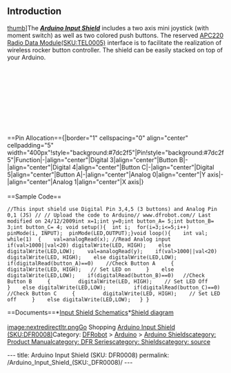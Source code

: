 <h2 id="introduction">Introduction</h2>
<p><a href="image:Arduino_Shield10.png" title="wikilink">thumb</a>]The <em><a href="https://www.dfrobot.com/product-62.html"><strong>Arduino Input Shield</strong></a></em> includes a two axis mini joystick (with moment switch) as well as two colored push buttons. The reserved <a href="https://www.dfrobot.com/product-57.html">APC220 Radio Data Module(SKU:TEL0005)</a> interface is to facilitate the realization of wireless rocker button controller. The shield can be easily stacked on top of your Arduino.<br /><br /><br /><br /><br /><br /><br /><br /><br /><br /><br />==Pin Allocation=={|border=&quot;1&quot; cellspacing=&quot;0&quot; align=&quot;center&quot; cellpadding=&quot;5&quot; width=&quot;400px&quot;!style=&quot;background:#7dc2f5&quot;|Pin!style=&quot;background:#7dc2f5&quot;|Function|-|align=&quot;center&quot;|Digital 3|align=&quot;center&quot;|Button B|-|align=&quot;center&quot;|Digital 4|align=&quot;center&quot;|Button C|-|align=&quot;center&quot;|Digital 5|align=&quot;center&quot;|Button A|-|align=&quot;center&quot;|Analog 0|align=&quot;center&quot;|Y axis|-|align=&quot;center&quot;|Analog 1|align=&quot;center&quot;|X axis|}<br /><br />==Sample Code==</p>
<pre class="sourceCode cpp"><code class="sourceCode cpp"><span class="co">//This input shield use Digital Pin 3,4,5 (3 buttons) and Analog Pin 0,1 (JS) // // Upload the code to Arduino// www.dfrobot.com// Last modified on 24/12/2009int x=1;int y=0;int button_A= 5;int button_B= 3;int button_C= 4; void setup(){  int i;  for(i=3;i&lt;=5;i++)  pinMode(i, INPUT);  pinMode(LED,OUTPUT);}void loop(){    int val;  while(1)  {    val=analogRead(x); //Read Analog input     if(val&gt;1000||val&lt;20) digitalWrite(LED, HIGH);    else digitalWrite(LED,LOW);    val=analogRead(y);    if(val&gt;1000||val&lt;20) digitalWrite(LED, HIGH);    else digitalWrite(LED,LOW);        if(digitalRead(button_A)==0)    //Check Button A     {         digitalWrite(LED, HIGH);   // Set LED on     }    else digitalWrite(LED,LOW);    if(digitalRead(button_B)==0)   //Check Button B     {         digitalWrite(LED, HIGH);    // Set LED Off     }    else digitalWrite(LED,LOW);         if(digitalRead(button_C)==0)   //Check Button C     {         digitalWrite(LED, HIGH);    // Set LED off     }    else digitalWrite(LED,LOW);   } }</span></code></pre>
<p>==Documents==*<a href="http://www.dfrobot.com/wiki/images/5/5a/Input_Shield_Sch.png">Input Shield Schematics</a>*<a href="http://www.shieldlist.org/dfrobot/input">Shield diagram</a><br /><br /><a href="image:nextredirectltr.png" title="wikilink">image:nextredirectltr.pngGo</a> Shopping <a href="https://www.dfrobot.com/product-62.html">Arduino Input Shield (SKU:DFR0008)</a>Category: <a href="https://www.dfrobot.com/">DFRobot</a> &gt; <a href="https://www.dfrobot.com/category-35.html">Arduino</a> &gt; <a href="https://www.dfrobot.com/category-124.html">Arduino Shields</a><a href="category:_Product_Manual" title="wikilink">category: Product Manual</a><a href="category:_DFR_Series" title="wikilink">category: DFR Series</a><a href="category:_Shields" title="wikilink">category: Shields</a><a href="category:_source" title="wikilink">category: source</a></p>---
title: Arduino Input Shield (SKU: DFR0008)
permalink: /Arduino_Input_Shield_(SKU:_DFR0008)/
---

